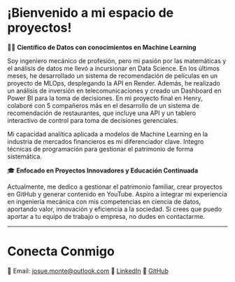 # ¡Bienvenido a mi espacio de proyectos!

👨‍💻 **Científico de Datos con conocimientos en Machine Learning**

Soy ingeniero mecánico de profesión, pero mi pasión por las matemáticas y el análisis de datos me llevó a incursionar en Data Science. En los últimos meses, he desarrollado un sistema de recomendación de películas en un proyecto de MLOps, desplegando la API en Render. Además, he realizado un análisis de inversión en telecomunicaciones y creado un Dashboard en Power BI para la toma de decisiones. En mi proyecto final en Henry, colaboré con 5 compañeros más en el desarrollo de un sistema de recomendación de restaurantes, que incluye una API y un tablero interactivo de control para toma de decisiones gerenciales.

Mi capacidad analítica aplicada a modelos de Machine Learning en la industria de mercados financieros es mi diferenciador clave. Integro técnicas de programación para gestionar el patrimonio de forma sistemática.

🎓 **Enfocado en Proyectos Innovadores y Educación Continuada**

Actualmente, me dedico a gestionar el patrimonio familiar, crear proyectos en GitHub y generar contenido en YouTube. Aspiro a integrar mi experiencia en ingeniería mecánica con mis competencias en ciencia de datos, aportando valor, innovación y eficiencia a la sociedad. Si crees que puedo aportar a tu equipo de trabajo o empresa, no dudes en contactarme.

---

# Conecta Conmigo

📧 Email: [josue.monte@outlook.com](mailto:josue.monte@outlook.com)
💼 [LinkedIn](https://www.linkedin.com/in/josuemonte)
🚀 [GitHub](https://github.com/JosueMonte)
